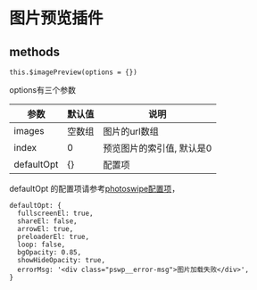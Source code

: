 # 图片预览插件

## methods

```
this.$imagePreview(options = {})
```

options有三个参数

参数 | 默认值 | 说明
--- | ---| ---
images | 空数组 | 图片的url数组
index | 0 | 预览图片的索引值, 默认是0
defaultOpt | {} | 配置项

defaultOpt 的配置项请参考[photoswipe配置项](http://photoswipe.com/documentation/options.html)，

```
defaultOpt: {
  fullscreenEl: true,
  shareEl: false,
  arrowEl: true,
  preloaderEl: true,
  loop: false,
  bgOpacity: 0.85,
  showHideOpacity: true,
  errorMsg: '<div class="pswp__error-msg">图片加载失败</div>',
}
```